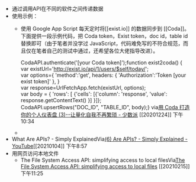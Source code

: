 - 通过调用API在不同的软件之间传递数据
- 使用示例：
    - 使用 Google App Script 每天定时将[[exist.io]] 的数据同步到 [[Coda]]。下面提供一段示例代码，把 Coda token，Exist token，doc id，table id 替换即可（由于笔者并没学过 JavaScript，代码难免写的不符合规范，而且仅在笔者自己的测试中通过，还希望各位大佬指导改进）。
      
      CodaAPI.authenticate('[your Coda token]');function exist2coda()
      {  var existUrl='http://exist.io/api/1/users/$self/today/';  
      var options={    'method':'get',    headers:
      {      'Authorization':'Token [your exist token]'    },  }  
      var response=UrlFetchApp.fetch(existUrl, options);  
      var body = {  'rows': [    {'cells': [{'column': 'response', 
      'value': response.getContentText() }]    }]};  
      CodaAPI.upsertRows("DOC_ID", "TABLE_ID", body);}
      via[用 Coda 打造你的个人仪表盘 (3)--让量化自我不再繁琐 - 少数派](https://sspai.com/post/56565)
      [[20201224]] 下午10:34
    - 
- What Are APIs? - Simply ExplainedVia[(6) Are APIs? - Simply Explained - YouTube](https://www.youtube.com/watch?v=OVvTv9Hy91Q&feature=emb_rel_end)[[20210104]] 下午8:57
- 用网页访问本地文件
    - The File System Access API: simplifying access to local filesVia[The File System Access API: simplifying access to local files](https://web.dev/file-system-access/) [[20210215]] 下午11:25
